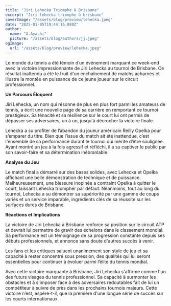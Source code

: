 ```yaml
---
title: "Jiri Lehecka Triomphe à Brisbane"
excerpt: "Jiri lehecka triomphe à brisbane"
coverImage: "/assets/blog/preview/lehecka.jpeg"
date: "2025-01-05T19:44:16.880Z"
author:
  name: "A.Ayachi"
  picture: "/assets/blog/authors/jj.jpeg"
ogImage:
  url: "/assets/blog/preview/lehecka.jpeg"
---
```


Le monde du tennis a été témoin d’un événement marquant ce week-end avec la victoire impressionnante de Jiri Lehecka au tournoi de Brisbane. Ce résultat inattendu a été le fruit d'un enchaînement de matchs acharnés et illustre la montée en puissance de ce jeune joueur sur le circuit professionnel.

**Un Parcours Éloquent**

Jiri Lehecka, un nom qui résonne de plus en plus fort parmi les amateurs de tennis, a écrit une nouvelle page de sa carrière en remportant ce tournoi prestigieux. Sa ténacité et sa résilience sur le court lui ont permis de dépasser ses adversaires, un à un, jusqu'à décrocher la victoire finale.

Lehecka a su profiter de l’abandon du joueur américain Reilly Opelka pour s’emparer du titre. Bien que l’issue du match ait été inattendue, c’est l'ensemble de sa performance durant le tournoi qui mérite d’être soulignée. Ayant montré un jeu à la fois agressif et réfléchi, il a su captiver le public par son savoir-faire et sa détermination inébranlable.

**Analyse du Jeu**

Le match final a démarré sur des bases solides, avec Lehecka et Opelka affichant une belle démonstration de technique et de puissance. Malheureusement, une blessure inopinée a contraint Opelka à quitter le court, laissant Lehecka triompher par défaut. Néanmoins, tout au long du tournoi, Lehecka a su démontrer sa supériorité par une gamme de coups variés et un service imparable, ingrédients clés de sa réussite sur les surfaces dures de Brisbane.

**Réactions et Implications**

La victoire de Jiri Lehecka à Brisbane renforce sa position sur le circuit ATP et devrait lui permettre de gravir des échelons dans le classement mondial. Sa performance est un témoignage de sa progression constante depuis ses débuts professionnels, et annonce sans doute d'autres succès à venir.

Les fans et les critiques saluent unanimement son style de jeu et sa capacité à rester concentré sous pression, des qualités qui lui seront essentielles pour continuer à évoluer parmi l’élite du tennis mondial.


Avec cette victoire marquante à Brisbane, Jiri Lehecka s'affirme comme l'un des futurs visages du tennis professionnel. Sa capacité à surmonter les obstacles et à s'imposer face à des adversaires redoutables fait de lui un compétiteur à suivre de près dans les prochains tournois majeurs. Cette victoire n’est, espère-t-il, que la première d'une longue série de succès sur les courts internationaux.